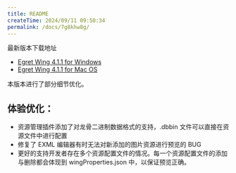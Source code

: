 ```yaml
---
title: README
createTime: 2024/09/11 09:50:34
permalink: /docs/7g8khw8g/
---
```

最新版本下载地址

- [Egret Wing 4.1.1 for Windows](http://tool.egret-labs.org/EgretWing/electron/EgretWing-v4.1.1.exe?d=0707)
- [Egret Wing 4.1.1 for Mac OS](http://tool.egret-labs.org/EgretWing/electron/EgretWing-v4.1.1.dmg?d=0707)

本版本进行了部分细节优化。

## 体验优化：

- 资源管理插件添加了对龙骨二进制数据格式的支持，.dbbin 文件可以直接在资源文件中进行配置
- 修复了 EXML 编辑器有时无法对新添加的图片资源进行预览的 BUG
- 更好的支持开发者存在多个资源配置文件的情况。每一个资源配置文件的添加与删除都会体现到 wingProperties.json 中，以保证预览正确。
